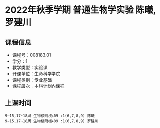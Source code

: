 # 2022年秋季学期 普通生物学实验 陈曦, 罗建川






## 课程信息

- 课程号：008183.01
- 学分：1
- 教学类型：实验课
- 开课单位：生命科学学院
- 课程类别：专业基础
- 课程层次：本科计划内课程

## 上课时间

```
9~15,17~18周 生物楼附楼409 :1(6,7,8,9) 陈曦
9~15,17~18周 生物楼附楼409 :1(6,7,8,9) 罗建川
```

